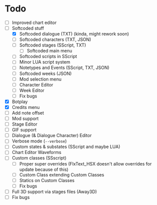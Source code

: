 # Todo

- [ ] Improved chart editor
- [ ] Softcoded stuff
	- [X] Softcoded dialogue (TXT) (kinda, might rework soon)
	- [ ] Softcoded characters (TXT, JSON)
	- [ ] Softcoded stages (SScript, TXT)
        - [ ] Softcoded main menu
	- [ ] Softcoded scripts in SScript
	- [ ] Minor LUA script system
	- [ ] Notetypes and Events (SScript, TXT, JSON)
	- [ ] Softcoded weeks (JSON)
    - [ ] Mod selection menu
    - [ ] Character Editor
    - [ ] Week Editor
    - [ ] Fix bugs
- [X] Botplay
- [X] Credits menu
- [ ] Add note offset
- [ ] Mod support
- [ ] Stage Editor
- [ ] GIF support
- [ ] Dialogue (& Dialogue Character) Editor
- [ ] Verbose mode (`--verbose`)
- [ ] Custom states & substates (SScript and maybe LUA)
- [ ] Chart Editor Waveforms
- [ ] Custom classes (SSscript)
	- [ ] Proper super overrides (FlxText_HSX doesn't allow overrides for update because of this)
	- [ ] Custom Class extending Custom Classes
	- [ ] Statics on Custom Classes
	- [ ] Fix bugs
- [ ] Full 3D support via stages files (Away3D)
- [ ] Fix bugs
